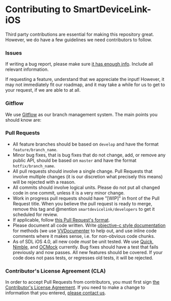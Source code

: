 # Contributing to SmartDeviceLink-iOS

Third party contributions are essential for making this repository great. However, we do have a few guidelines we need contributors to follow.

### Issues
If writing a bug report, please make sure [it has enough info](http://yourbugreportneedsmore.info). Include all relevant information. 

If requesting a feature, understand that we appreciate the input! However, it may not immediately fit our roadmap, and it may take a while for us to get to your request, if we are able to at all.

### Gitflow
We use [Gitflow](https://www.atlassian.com/git/tutorials/comparing-workflows/feature-branch-workflow) as our branch management system. The main points you should know are:

### Pull Requests
* All feature branches should be based on `develop` and have the format `feature/branch_name`.
* Minor bug fixes, that is bug fixes that do not change, add, or remove any public API, should be based on `master` and have the format `hotfix/branch_name`.
* All pull requests should involve a single change. Pull Requests that involve multiple changes (it is our discretion what precisely this means) will be rejected with a reason.
* All commits should involve logical units. Please do not put all changed code in one commit, unless it is a very minor change.
* Work in progress pull requests should have "[WIP]" in front of the Pull Request title. When you believe the pull request is ready to merge, remove this tag and @mention `smartdevicelink/developers` to get it scheduled for review.
* If applicable, follow [this Pull Request's format](https://github.com/smartdevicelink/SmartDeviceLink-iOS/pull/45).
* Please document all code written. Write [objective-c style documentation](http://nshipster.com/documentation/) for methods (we use [VVDocumenter](https://github.com/onevcat/VVDocumenter-Xcode) to help out, and use inline code comments where it makes sense, i.e. for non-obvious code chunks.
* As of SDL iOS 4.0, all new code *must* be unit tested. We use [Quick](https://github.com/Quick/Quick), [Nimble](https://github.com/Quick/Nimble), and [OCMock](http://ocmock.org) currently. Bug fixes should have a test that fails previously and now passes. All new features should be covered. If your code does not pass tests, or regresses old tests, it will be rejected.

### Contributor's License Agreement (CLA)
In order to accept Pull Requests from contributors, you must first sign [the Contributor's License Agreement](https://docs.google.com/forms/d/1VNR8EUd5b46cQ7uNbCq1fJmnu0askNpUp5dudLKRGpU/viewform). If you need to make a change to information that you entered, [please contact us](mailto:justin@livio.io).
